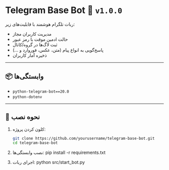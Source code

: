 # Telegram Base Bot 🤖 `v1.0.0`

ربات تلگرام هوشمند با قابلیت‌های زیر:

- مدیریت کاربران مجاز
- حالت ادمین موقت با رمز عبور
- ثبت لاگ‌ها در گروه/کانال
- پاسخ‌گویی به انواع پیام (متن، عکس، فوروارد و ...)
- ذخیره آمار کاربران

---

## 📦 وابستگی‌ها

- `python-telegram-bot==20.0`
- `python-dotenv`

---

## 🚀 نحوه نصب

1. کلون کردن پروژه:
   ```bash
   git clone https://github.com/yourusername/telegram-base-bot.git 
   cd telegram-base-bot

2. نصب وابستگی‌ها:
pip install -r requirements.txt

3. اجرای ربات:
python src/start_bot.py